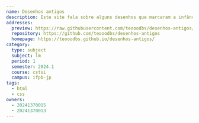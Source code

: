 ```yaml
---
name: Desenhos antigos
description: Este site fala sobre alguns desenhos que marcaram a infância de muitos.
addresses:
  preview: https://raw.githubusercontent.com/teooodbs/desenhos-antigos/main/desenhos-site.png
  repository: https://github.com/teooodbs/desenhos-antigos
  homepage: https://teooodbs.github.io/desenhos-antigos/
category:
  type: subject
  subject: lm
  period: 1
  semester: 2024.1
  course: cstsi
  campus: ifpb-jp
tags:
  - html
  - css
owners:
  - 20241370015
  - 20241370013
---
```


